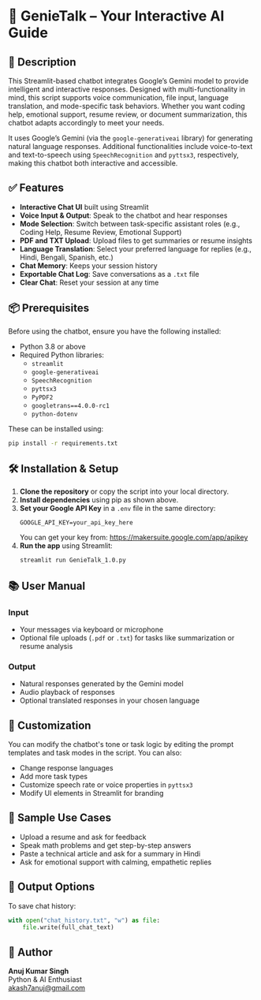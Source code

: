 # 🌟 GenieTalk – Your Interactive AI Guide

## 📄 Description  
This Streamlit-based chatbot integrates Google’s Gemini model to provide intelligent and interactive responses. Designed with multi-functionality in mind, this script supports voice communication, file input, language translation, and mode-specific task behaviors. Whether you want coding help, emotional support, resume review, or document summarization, this chatbot adapts accordingly to meet your needs.

It uses Google’s Gemini (via the `google-generativeai` library) for generating natural language responses. Additional functionalities include voice-to-text and text-to-speech using `SpeechRecognition` and `pyttsx3`, respectively, making this chatbot both interactive and accessible.

## ✅ Features  
- **Interactive Chat UI** built using Streamlit  
- **Voice Input & Output**: Speak to the chatbot and hear responses  
- **Mode Selection**: Switch between task-specific assistant roles (e.g., Coding Help, Resume Review, Emotional Support)  
- **PDF and TXT Upload**: Upload files to get summaries or resume insights  
- **Language Translation**: Select your preferred language for replies (e.g., Hindi, Bengali, Spanish, etc.)  
- **Chat Memory**: Keeps your session history  
- **Exportable Chat Log**: Save conversations as a `.txt` file  
- **Clear Chat**: Reset your session at any time  

## 📦 Prerequisites  
Before using the chatbot, ensure you have the following installed:

- Python 3.8 or above  
- Required Python libraries:  
  - `streamlit`  
  - `google-generativeai`  
  - `SpeechRecognition`  
  - `pyttsx3`  
  - `PyPDF2`  
  - `googletrans==4.0.0-rc1`  
  - `python-dotenv`  

These can be installed using:

```bash
pip install -r requirements.txt
```

## 🛠️ Installation & Setup

1. **Clone the repository** or copy the script into your local directory.  
2. **Install dependencies** using pip as shown above.  
3. **Set your Google API Key** in a `.env` file in the same directory:  
   ```
   GOOGLE_API_KEY=your_api_key_here
   ```  
   You can get your key from: https://makersuite.google.com/app/apikey  
4. **Run the app** using Streamlit:  
   ```bash
   streamlit run GenieTalk_1.0.py
   ```

## 📚 User Manual

### Input  
- Your messages via keyboard or microphone  
- Optional file uploads (`.pdf` or `.txt`) for tasks like summarization or resume analysis  

### Output  
- Natural responses generated by the Gemini model  
- Audio playback of responses  
- Optional translated responses in your chosen language  

## 🧩 Customization  
You can modify the chatbot's tone or task logic by editing the prompt templates and task modes in the script. You can also:  
- Change response languages  
- Add more task types  
- Customize speech rate or voice properties in `pyttsx3`  
- Modify UI elements in Streamlit for branding

## 💬 Sample Use Cases  
- Upload a resume and ask for feedback  
- Speak math problems and get step-by-step answers  
- Paste a technical article and ask for a summary in Hindi  
- Ask for emotional support with calming, empathetic replies

## 📁 Output Options  
To save chat history:  
```python
with open("chat_history.txt", "w") as file:
    file.write(full_chat_text)
```

## 👤 Author  
**Anuj Kumar Singh**  
Python & AI Enthusiast  
akash7anuj@gmail.com  
